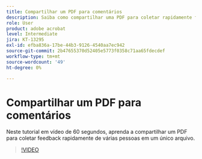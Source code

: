 ```yaml
---
title: Compartilhar um PDF para comentários
description: Saiba como compartilhar uma PDF para coletar rapidamente feedback de várias pessoas em um único arquivo
role: User
product: adobe acrobat
level: Intermediate
jira: KT-13295
exl-id: efba836a-17be-44b3-9126-4540aa7ec942
source-git-commit: 2b47655370d52405e5773f0358c71aa65fdecdef
workflow-type: tm+mt
source-wordcount: '49'
ht-degree: 0%

---
```


# Compartilhar um PDF para comentários

Neste tutorial em vídeo de 60 segundos, aprenda a compartilhar um PDF para coletar feedback rapidamente de várias pessoas em um único arquivo.

>[!VIDEO](https://video.tv.adobe.com/v/340769?quality=12&learn=on&hidetitle=true)
